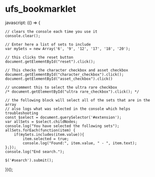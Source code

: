 # ufs_bookmarklet

javascript: (() => {
    
    // clears the console each time you use it
    console.clear();
    
    // Enter here a list of sets to include
    var mySets = new Array('6', '9', '12', '17', '18', '20');
    
    // this clicks the reset button
    document.getElementById("reset").click();
    
    // This checks the character checkbox and asset checkbox 
    document.getElementById("character_checkbox").click();
    document.getElementById("asset_checkbox").click()
    
    // uncomment this to select the ultra rare checkbox
    /* document.getElementById("ultra rare_checkbox").click(); */

    // the following block will select all of the sets that are in the array
    // also logs what was selected in the console which helps troubleshooting
    const $select = document.querySelector('#extension');
    var allSets = $select.childNodes;
    console.log("You have selected the following sets");
    allSets.forEach(function(item) {
        if(mySets.includes(item.value)){
            item.selected = true;
            console.log("Found:", item.value, " - ", item.text);
    };});
    console.log("End search.");
                
    $('#search').submit();
    
})();
